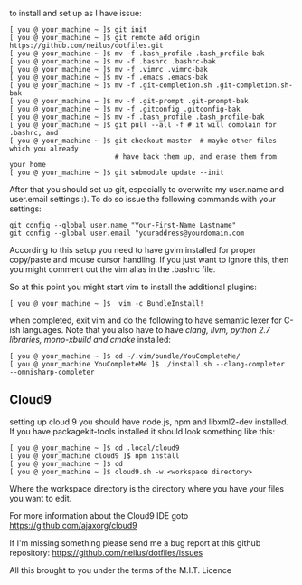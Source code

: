 to install and set up as I have issue:

```
[ you @ your_machine ~ ]$ git init
[ you @ your_machine ~ ]$ git remote add origin https://github.com/neilus/dotfiles.git
[ you @ your_machine ~ ]$ mv -f .bash_profile .bash_profile-bak
[ you @ your_machine ~ ]$ mv -f .bashrc .bashrc-bak
[ you @ your_machine ~ ]$ mv -f .vimrc .vimrc-bak
[ you @ your_machine ~ ]$ mv -f .emacs .emacs-bak
[ you @ your_machine ~ ]$ mv -f .git-completion.sh .git-completion.sh-bak
[ you @ your_machine ~ ]$ mv -f .git-prompt .git-prompt-bak
[ you @ your_machine ~ ]$ mv -f .gitconfig .gitconfig-bak
[ you @ your_machine ~ ]$ mv -f .bash_profile .bash_profile-bak
[ you @ your_machine ~ ]$ git pull --all -f # it will complain for .bashrc, and
[ you @ your_machine ~ ]$ git checkout master  # maybe other files which you already
                          # have back them up, and erase them from your home
[ you @ your_machine ~ ]$ git submodule update --init
```
After that you should set up git, especially to overwrite my user.name and
user.email settings :). To do so issue the following commands with your
settings:

```
git config --global user.name "Your-First-Name Lastname"
git config --global user.email "youraddress@yourdomain.com
```

According to this setup you need to have gvim installed for proper copy/paste
and mouse cursor handling. If you just want to ignore this, then you might
comment out the vim alias in the .bashrc file.

So at this point you might start vim to install the additional
plugins:
```
[ you @ your_machine ~ ]$  vim -c BundleInstall!
```
when completed, exit vim and do the following to have semantic lexer for C-ish
languages. Note that you also have to have *clang, llvm, python 2.7 libraries,
mono-xbuild  and cmake* installed:

```
[ you @ your_machine ~ ]$ cd ~/.vim/bundle/YouCompleteMe/
[ you @ your_machine YouCompleteMe ]$ ./install.sh --clang-completer
--omnisharp-completer
```

## Cloud9
setting up cloud 9 you should have node.js, npm and libxml2-dev installed.
If you have packagekit-tools installed it should look something like this:

```
[ you @ your_machine ~ ]$ cd .local/cloud9
[ you @ your_machine cloud9 ]$ npm install
[ you @ your_machine ~ ]$ cd
[ you @ your_machine ~ ]$ cloud9.sh -w <workspace directory>
```
Where the workspace directory is the directory where you have your files you
want to edit.

For more information about the Cloud9 IDE goto https://github.com/ajaxorg/cloud9

If I'm missing something please send me a bug report at this github repository:
https://github.com/neilus/dotfiles/issues

All this brought to you under the terms of the M.I.T. Licence

